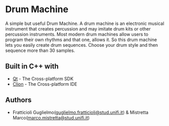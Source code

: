# Drum Machine

A simple but useful Drum Machine. 
A drum machine is an electronic musical instrument that creates percussion and may imitate drum kits or other percussion instruments. 
Most modern drum machines allow users to program their own rhythms and that one, allows it.
So this drum machine lets you easily create drum sequences. 
Choose your drum style and then sequence more than 30 samples.

## Built in C++ with

* [Qt](https://www.qt.io) - The Cross-platform SDK
* [Clion](https://www.jetbrains.com) - The Cross-platform IDE
 
## Authors

* Fratticioli Guglielmo(guglielmo.fratticioli@stud.unifi.it) & Mistretta Marco(marco.mistretta@stud.unifi.it) 
